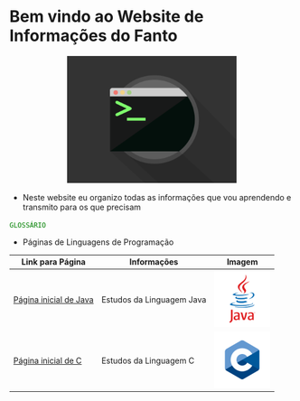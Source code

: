 # Bem vindo ao Website de Informações do Fanto

<center>
  <img src="img/terminal.gif" width="300">
</center>

* Neste website eu organizo todas as informações que vou aprendendo e transmito para os que precisam

<code style="color:green">GLOSSÁRIO</code>

* Páginas de Linguagens de Programação

Link para Página|Informações|Imagem
|---|---|---|
[Página inicial de Java](pages/prog_java/home.md)|Estudos da Linguagem Java|<img src="img/java-icon.jpg" width="100">
[Página inicial de C](pages/prog_c/home.md)| Estudos da Linguagem C|<img src="img/c-icon.png" width="100">